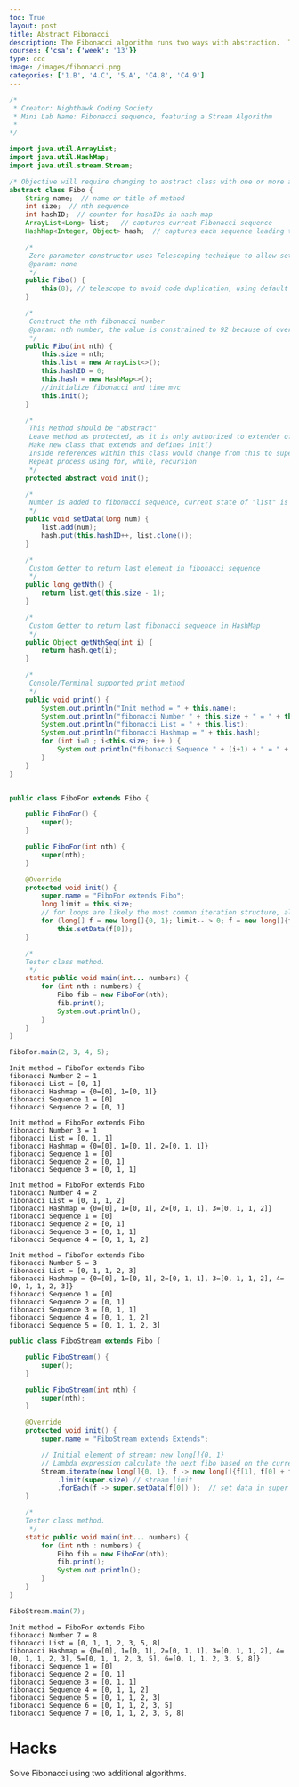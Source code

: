 ```yaml
---
toc: True
layout: post
title: Abstract Fibonacci
description: The Fibonacci algorithm runs two ways with abstraction.  This will be used as model to build GitHub analytics.
courses: {'csa': {'week': '13'}}
type: ccc
image: /images/fibonacci.png
categories: ['1.B', '4.C', '5.A', 'C4.8', 'C4.9']
---
```


```Java
/*
 * Creator: Nighthawk Coding Society
 * Mini Lab Name: Fibonacci sequence, featuring a Stream Algorithm
 * 
*/

import java.util.ArrayList;  
import java.util.HashMap;
import java.util.stream.Stream;

/* Objective will require changing to abstract class with one or more abstract methods below */
abstract class Fibo {
    String name;  // name or title of method
    int size;  // nth sequence
    int hashID;  // counter for hashIDs in hash map
    ArrayList<Long> list;   // captures current Fibonacci sequence
    HashMap<Integer, Object> hash;  // captures each sequence leading to final result

    /*
     Zero parameter constructor uses Telescoping technique to allow setting of the required value nth
     @param: none
     */
    public Fibo() {
        this(8); // telescope to avoid code duplication, using default as 20
    }

    /*
     Construct the nth fibonacci number
     @param: nth number, the value is constrained to 92 because of overflow in a long
     */
    public Fibo(int nth) {
        this.size = nth;
        this.list = new ArrayList<>();
        this.hashID = 0;
        this.hash = new HashMap<>();
        //initialize fibonacci and time mvc
        this.init();
    }

    /*
     This Method should be "abstract"
     Leave method as protected, as it is only authorized to extender of the class
     Make new class that extends and defines init()
     Inside references within this class would change from this to super
     Repeat process using for, while, recursion
     */
    protected abstract void init();

    /*
     Number is added to fibonacci sequence, current state of "list" is added to hash for hashID "num"
     */
    public void setData(long num) {
        list.add(num);
        hash.put(this.hashID++, list.clone());
    }

    /*
     Custom Getter to return last element in fibonacci sequence
     */
    public long getNth() {
        return list.get(this.size - 1);
    }

    /*
     Custom Getter to return last fibonacci sequence in HashMap
     */
    public Object getNthSeq(int i) {
        return hash.get(i);
    }

    /*
     Console/Terminal supported print method
     */
    public void print() {
        System.out.println("Init method = " + this.name);
        System.out.println("fibonacci Number " + this.size + " = " + this.getNth());
        System.out.println("fibonacci List = " + this.list);
        System.out.println("fibonacci Hashmap = " + this.hash);
        for (int i=0 ; i<this.size; i++ ) {
            System.out.println("fibonacci Sequence " + (i+1) + " = " + this.getNthSeq(i));
        }
    }
}
```


```Java

public class FiboFor extends Fibo {

    public FiboFor() {
        super();
    }

    public FiboFor(int nth) {
        super(nth);
    }

    @Override
    protected void init() {
        super.name = "FiboFor extends Fibo";
        long limit = this.size;
        // for loops are likely the most common iteration structure, all the looping facts are in one line
        for (long[] f = new long[]{0, 1}; limit-- > 0; f = new long[]{f[1], f[0] + f[1]})
            this.setData(f[0]);
    }

    /*
    Tester class method.
     */
    static public void main(int... numbers) {
        for (int nth : numbers) {
            Fibo fib = new FiboFor(nth);
            fib.print();
            System.out.println();
        }
    }
}

FiboFor.main(2, 3, 4, 5);

```

    Init method = FiboFor extends Fibo
    fibonacci Number 2 = 1
    fibonacci List = [0, 1]
    fibonacci Hashmap = {0=[0], 1=[0, 1]}
    fibonacci Sequence 1 = [0]
    fibonacci Sequence 2 = [0, 1]
    
    Init method = FiboFor extends Fibo
    fibonacci Number 3 = 1
    fibonacci List = [0, 1, 1]
    fibonacci Hashmap = {0=[0], 1=[0, 1], 2=[0, 1, 1]}
    fibonacci Sequence 1 = [0]
    fibonacci Sequence 2 = [0, 1]
    fibonacci Sequence 3 = [0, 1, 1]
    
    Init method = FiboFor extends Fibo
    fibonacci Number 4 = 2
    fibonacci List = [0, 1, 1, 2]
    fibonacci Hashmap = {0=[0], 1=[0, 1], 2=[0, 1, 1], 3=[0, 1, 1, 2]}
    fibonacci Sequence 1 = [0]
    fibonacci Sequence 2 = [0, 1]
    fibonacci Sequence 3 = [0, 1, 1]
    fibonacci Sequence 4 = [0, 1, 1, 2]
    
    Init method = FiboFor extends Fibo
    fibonacci Number 5 = 3
    fibonacci List = [0, 1, 1, 2, 3]
    fibonacci Hashmap = {0=[0], 1=[0, 1], 2=[0, 1, 1], 3=[0, 1, 1, 2], 4=[0, 1, 1, 2, 3]}
    fibonacci Sequence 1 = [0]
    fibonacci Sequence 2 = [0, 1]
    fibonacci Sequence 3 = [0, 1, 1]
    fibonacci Sequence 4 = [0, 1, 1, 2]
    fibonacci Sequence 5 = [0, 1, 1, 2, 3]
    



```Java
public class FiboStream extends Fibo {

    public FiboStream() {
        super();
    }

    public FiboStream(int nth) {
        super(nth);
    }

    @Override
    protected void init() {
        super.name = "FiboStream extends Extends";

        // Initial element of stream: new long[]{0, 1}
        // Lambda expression calculate the next fibo based on the current: f -> new long[]{f[1], f[0] + f[1]}
        Stream.iterate(new long[]{0, 1}, f -> new long[]{f[1], f[0] + f[1]})
            .limit(super.size) // stream limit
            .forEach(f -> super.setData(f[0]) );  // set data in super class
    }

    /*
    Tester class method.
     */
    static public void main(int... numbers) {
        for (int nth : numbers) {
            Fibo fib = new FiboFor(nth);
            fib.print();
            System.out.println();
        }
    }
}

FiboStream.main(7);
```

    Init method = FiboFor extends Fibo
    fibonacci Number 7 = 8
    fibonacci List = [0, 1, 1, 2, 3, 5, 8]
    fibonacci Hashmap = {0=[0], 1=[0, 1], 2=[0, 1, 1], 3=[0, 1, 1, 2], 4=[0, 1, 1, 2, 3], 5=[0, 1, 1, 2, 3, 5], 6=[0, 1, 1, 2, 3, 5, 8]}
    fibonacci Sequence 1 = [0]
    fibonacci Sequence 2 = [0, 1]
    fibonacci Sequence 3 = [0, 1, 1]
    fibonacci Sequence 4 = [0, 1, 1, 2]
    fibonacci Sequence 5 = [0, 1, 1, 2, 3]
    fibonacci Sequence 6 = [0, 1, 1, 2, 3, 5]
    fibonacci Sequence 7 = [0, 1, 1, 2, 3, 5, 8]
    


# Hacks
Solve Fibonacci using two additional algorithms.


